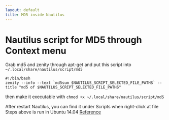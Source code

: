 ```yaml
---
layout: default
title: MD5 inside Nautilus
---
```

Nautilus script for MD5 through Context menu
============================================
Grab md5 and zenity through apt-get and put this script into `~/.local/share/nautilus/script/md5`

~~~
#!/bin/bash
zenity --info --text `md5sum $NAUTILUS_SCRIPT_SELECTED_FILE_PATHS` --title "md5 of $NAUTILUS_SCRIPT_SELECTED_FILE_PATHS"
~~~

then make it executable with `chmod +x ~/.local/share/nautilus/script/md5`

After restart Nautilus, you can find it under Scripts when right-click at file
Steps above is run in Ubuntu 14.04
[Reference](https://help.ubuntu.com/community/NautilusScriptsHowto)
